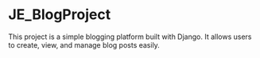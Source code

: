 # JE_BlogProject
This project is a simple blogging platform built with Django. It allows users to create, view, and manage blog posts easily.
